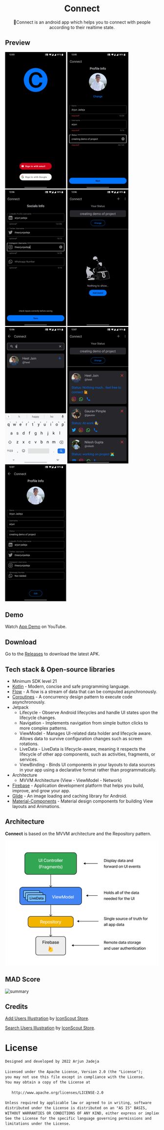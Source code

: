 <h1 align="center">Connect</h1>

<p align="center">  
🔗Connect is an android app which helps you to connect with people according to their realtime state.
</p>

## Preview

<p float="left">
  <img src="assets/1.jpg" width="200" /> 
  <img src="assets/2.jpg" width="200" />
  <img src="assets/3.jpg" width="200" />
  <img src="assets/4.jpg" width="200" /> 
  <img src="assets/5.jpg" width="200" /> 
  <img src="assets/6.jpg" width="200" />
  <img src="assets/7.jpg" width="200" />
</p>

## Demo
Watch [App Demo](https://www.youtube.com/watch?v=Faj8BKEis_I) on YouTube.

## Download
Go to the [Releases](https://github.com/ArjunJadeja/Connect/releases) to download the latest APK.

## Tech stack & Open-source libraries
- Minimum SDK level 21
- [Kotlin](https://kotlinlang.org/) - Modern, concise and safe programming language.
- [Flow](https://developer.android.com/kotlin/flow) - A flow is a stream of data that can be computed asynchronously.
- [Coroutines](https://github.com/Kotlin/kotlinx.coroutines) - A concurrency design pattern to execute code asynchronously.
- Jetpack
  - Lifecycle - Observe Android lifecycles and handle UI states upon the lifecycle changes.
  - Navigation - Implements navigation from simple button clicks to more complex patterns.
  - ViewModel - Manages UI-related data holder and lifecycle aware. Allows data to survive configuration changes such as screen rotations.
  - LiveData - LiveData is lifecycle-aware, meaning it respects the lifecycle of other app components, such as activities, fragments, or services.
  - ViewBinding - Binds UI components in your layouts to data sources in your app using a declarative format rather than programmatically.
- Architecture
  - MVVM Architecture (View - ViewModel - Network)
- [Firebase](https://github.com/firebase/quickstart-android) - Application development platform that helps you build, improve, and grow your app.
- [Glide](https://github.com/bumptech/glide) - An image loading and caching library for Android.
- [Material-Components](https://github.com/material-components/material-components-android) - Material design components for building View layouts and Animations.

## Architecture
**Connect** is based on the MVVM architecture and the Repository pattern.
<p float="left">
  <img src="assets/ConnectArchitecture.png" width="600"/> 
</p>

## MAD Score
![summary](https://user-images.githubusercontent.com/81246797/186257198-7a249533-7c37-4aa1-8dbd-c8c408c6e656.png)

## Credits
[Add Users Illustration](https://iconscout.com/illustration/boy-waiting-with-cat-2637397) by [IconScout Store](https://iconscout.com/contributors/iconscout).

[Search Users Illustration](https://iconscout.com/illustration/searching-2637403) by [IconScout Store](https://iconscout.com/contributors/iconscout).

# License
```xml
Designed and developed by 2022 Arjun Jadeja

Licensed under the Apache License, Version 2.0 (the "License");
you may not use this file except in compliance with the License.
You may obtain a copy of the License at

   http://www.apache.org/licenses/LICENSE-2.0

Unless required by applicable law or agreed to in writing, software
distributed under the License is distributed on an "AS IS" BASIS,
WITHOUT WARRANTIES OR CONDITIONS OF ANY KIND, either express or implied.
See the License for the specific language governing permissions and
limitations under the License.
```
